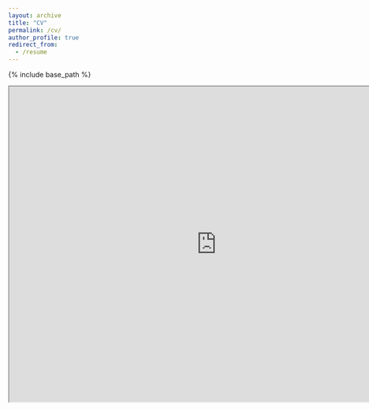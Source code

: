 ```yaml
---
layout: archive
title: "CV"
permalink: /cv/
author_profile: true
redirect_from:
  - /resume
---
```

{% include base_path %}

<iframe src="https://shubhammawa.github.io/files/Shubham_Mawa_Resume.pdf" width="840" height="640" align="middle"></iframe>
